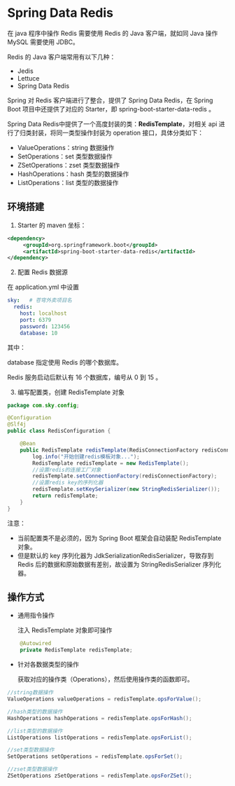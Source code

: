 # Spring Data Redis

在 java 程序中操作 Redis 需要使用 Redis 的 Java 客户端，就如同 Java 操作 MySQL 需要使用 JDBC。

Redis 的 Java 客户端常用有以下几种：

- Jedis
- Lettuce
- Spring Data Redis

Spring 对 Redis 客户端进行了整合，提供了 Spring Data Redis，在 Spring Boot 项目中还提供了对应的 Starter，即 spring-boot-starter-data-redis 。

Spring Data Redis中提供了一个高度封装的类：**RedisTemplate**，对相关 api 进行了归类封装，将同一类型操作封装为 operation 接口，具体分类如下：

- ValueOperations：string 数据操作
- SetOperations：set 类型数据操作
- ZSetOperations：zset 类型数据操作
- HashOperations：hash 类型的数据操作
- ListOperations：list 类型的数据操作

## 环境搭建

1. Starter 的 maven 坐标：

```xml
<dependency>
     <groupId>org.springframework.boot</groupId>
     <artifactId>spring-boot-starter-data-redis</artifactId>
</dependency>
```

2. 配置 Redis 数据源

在 application.yml 中设置

```yaml
sky:   # 苍穹外卖项目名
  redis:
    host: localhost
    port: 6379
    password: 123456
    database: 10
```

其中：

database 指定使用 Redis 的哪个数据库。

Redis 服务启动后默认有 16 个数据库，编号从 0 到 15 。

3. 编写配置类，创建 RedisTemplate 对象

```java
package com.sky.config;

@Configuration
@Slf4j
public class RedisConfiguration {

    @Bean
    public RedisTemplate redisTemplate(RedisConnectionFactory redisConnectionFactory){
        log.info("开始创建redis模板对象...");
        RedisTemplate redisTemplate = new RedisTemplate();
        //设置redis的连接工厂对象
        redisTemplate.setConnectionFactory(redisConnectionFactory);
        //设置redis key的序列化器
        redisTemplate.setKeySerializer(new StringRedisSerializer());
        return redisTemplate;
    }
}
```

注意：

- 当前配置类不是必须的，因为 Spring Boot 框架会自动装配 RedisTemplate 对象。
- 但是默认的 key 序列化器为 JdkSerializationRedisSerializer，导致存到 Redis 后的数据和原始数据有差别，故设置为 StringRedisSerializer 序列化器。

## 操作方式

- 通用指令操作

	注入 RedisTemplate 对象即可操作

```java
    @Autowired
    private RedisTemplate redisTemplate;
```

- 针对各数据类型的操作

	获取对应的操作类（Operations），然后使用操作类的函数即可。

```java
//string数据操作
ValueOperations valueOperations = redisTemplate.opsForValue();

//hash类型的数据操作
HashOperations hashOperations = redisTemplate.opsForHash();

//list类型的数据操作
ListOperations listOperations = redisTemplate.opsForList();

//set类型数据操作
SetOperations setOperations = redisTemplate.opsForSet();

//zset类型数据操作
ZSetOperations zSetOperations = redisTemplate.opsForZSet();
```

